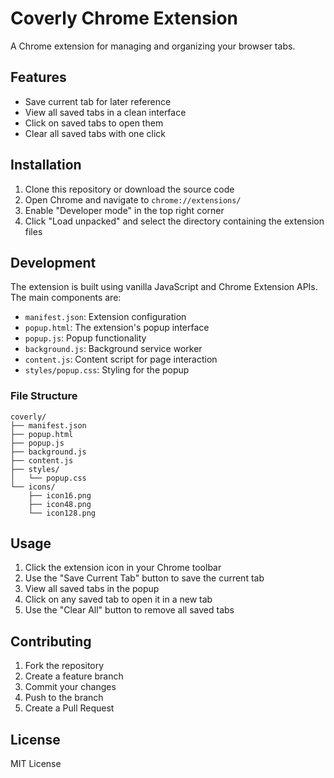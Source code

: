 # Coverly Chrome Extension

A Chrome extension for managing and organizing your browser tabs.

## Features

- Save current tab for later reference
- View all saved tabs in a clean interface
- Click on saved tabs to open them
- Clear all saved tabs with one click

## Installation

1. Clone this repository or download the source code
2. Open Chrome and navigate to `chrome://extensions/`
3. Enable "Developer mode" in the top right corner
4. Click "Load unpacked" and select the directory containing the extension files

## Development

The extension is built using vanilla JavaScript and Chrome Extension APIs. The main components are:

- `manifest.json`: Extension configuration
- `popup.html`: The extension's popup interface
- `popup.js`: Popup functionality
- `background.js`: Background service worker
- `content.js`: Content script for page interaction
- `styles/popup.css`: Styling for the popup

### File Structure

```
coverly/
├── manifest.json
├── popup.html
├── popup.js
├── background.js
├── content.js
├── styles/
│   └── popup.css
└── icons/
    ├── icon16.png
    ├── icon48.png
    └── icon128.png
```

## Usage

1. Click the extension icon in your Chrome toolbar
2. Use the "Save Current Tab" button to save the current tab
3. View all saved tabs in the popup
4. Click on any saved tab to open it in a new tab
5. Use the "Clear All" button to remove all saved tabs

## Contributing

1. Fork the repository
2. Create a feature branch
3. Commit your changes
4. Push to the branch
5. Create a Pull Request

## License

MIT License 